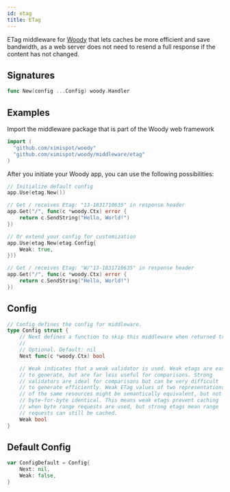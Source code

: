 ```yaml
---
id: etag
title: ETag
---
```


ETag middleware for [Woody](https://github.com/ximispot/woody) that lets caches be more efficient and save bandwidth, as a web server does not need to resend a full response if the content has not changed.

## Signatures

```go
func New(config ...Config) woody.Handler
```

## Examples

Import the middleware package that is part of the Woody web framework

```go
import (
  "github.com/ximispot/woody"
  "github.com/ximispot/woody/middleware/etag"
)
```

After you initiate your Woody app, you can use the following possibilities:

```go
// Initialize default config
app.Use(etag.New())

// Get / receives Etag: "13-1831710635" in response header
app.Get("/", func(c *woody.Ctx) error {
    return c.SendString("Hello, World!")
})

// Or extend your config for customization
app.Use(etag.New(etag.Config{
    Weak: true,
}))

// Get / receives Etag: "W/"13-1831710635" in response header
app.Get("/", func(c *woody.Ctx) error {
    return c.SendString("Hello, World!")
})
```

## Config

```go
// Config defines the config for middleware.
type Config struct {
    // Next defines a function to skip this middleware when returned true.
    //
    // Optional. Default: nil
    Next func(c *woody.Ctx) bool

    // Weak indicates that a weak validator is used. Weak etags are easy
    // to generate, but are far less useful for comparisons. Strong
    // validators are ideal for comparisons but can be very difficult
    // to generate efficiently. Weak ETag values of two representations
    // of the same resources might be semantically equivalent, but not
    // byte-for-byte identical. This means weak etags prevent caching
    // when byte range requests are used, but strong etags mean range
    // requests can still be cached.
    Weak bool
}
```

## Default Config

```go
var ConfigDefault = Config{
    Next: nil,
    Weak: false,
}
```
